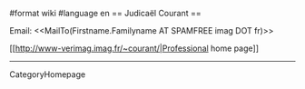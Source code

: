 #format wiki
#language en
== Judicaël Courant ==

Email: <<MailTo(Firstname.Familyname AT SPAMFREE imag DOT fr)>>

[[http://www-verimag.imag.fr/~courant/|Professional home page]]

----
CategoryHomepage
